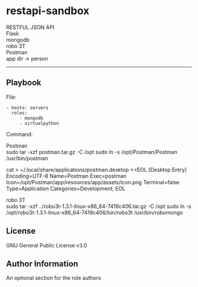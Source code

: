 restapi-sandbox
=========
RESTFUL JSON API  
Flask  
mongodb  
robo 3T  
Postman  
app dir -> person

----------------

Playbook
----------------


File:

    - hosts: servers
      roles:
         - mongodb
         - virtualpython

Command:

Postman  
sudo tar -xzf postman.tar.gz -C /opt
sudo ln -s /opt/Postman/Postman /usr/bin/postman

cat > ~/.local/share/applications/postman.desktop <<EOL
[Desktop Entry]
Encoding=UTF-8
Name=Postman
Exec=postman
Icon=/opt/Postman/app/resources/app/assets/icon.png
Terminal=false
Type=Application
Categories=Development;
EOL

robo 3T  
sudo tar -xzf ../robo3t-1.3.1-linux-x86_64-7419c406.tar.gz -C /opt
sudo ln -s /opt/robo3t-1.3.1-linux-x86_64-7419c406/bin/robo3t /usr/bin/robomongo


License
-------

GNU General Public License v3.0

Author Information
------------------

An optional section for the role authors
